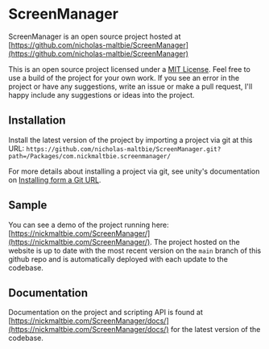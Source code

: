 # ScreenManager

ScreenManager is an open source project hosted at
[https://github.com/nicholas-maltbie/ScreenManager](https://github.com/nicholas-maltbie/ScreenManager)

This is an open source project licensed under a [MIT License](LICENSE.md).
Feel free to use a build of the project for your own work. If you see an error
in the project or have any suggestions, write an issue or make a pull request,
I'll happy include any suggestions or ideas into the project.

## Installation

Install the latest version of the project by importing a project via git
at this URL:
`https://github.com/nicholas-maltbie/ScreenManager.git?path=/Packages/com.nickmaltbie.screenmanager/`

For more details about installing a project via git, see unity's documentation
on [Installing form a Git URL](https://docs.unity3d.com/Manual/upm-ui-giturl.html#:~:text=%20Select%20Add%20package%20from%20git%20URL%20from,repository%20directly%20rather%20than%20from%20a%20package%20registry.).

## Sample

You can see a demo of the project running here:
[https://nickmaltbie.com/ScreenManager/](https://nickmaltbie.com/ScreenManager/).
The project hosted on the website is up to date with the most recent
version on the `main` branch of this github repo
and is automatically deployed with each update to the codebase.

## Documentation

Documentation on the project and scripting API is found at
[https://nickmaltbie.com/ScreenManager/docs/](https://nickmaltbie.com/ScreenManager/docs/)
for the latest version of the codebase.